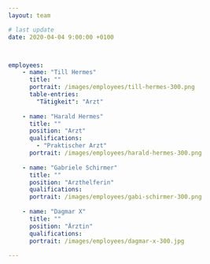 ```yaml
---
layout: team 

# last update
date: 2020-04-04 9:00:00 +0100



employees:
    - name: "Till Hermes" 
      title: ""
      portrait: /images/employees/till-hermes-300.png
      table-entries:
        "Tätigkeit": "Arzt"
 
    - name: "Harald Hermes"
      title: ""
      position: "Arzt"
      qualifications:
        - "Praktischer Arzt"
      portrait: /images/employees/harald-hermes-300.png
 
    - name: "Gabriele Schirmer"
      title: ""
      position: "Arzthelferin"
      qualifications:
      portrait: /images/employees/gabi-schirmer-300.png
 
    - name: "Dagmar X"
      title: ""
      position: "Ärztin"
      qualifications:
      portrait: /images/employees/dagmar-x-300.jpg
    
---
```

